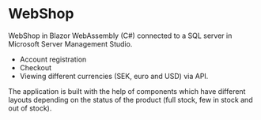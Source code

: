 # WebShop

WebShop in Blazor WebAssembly (C#) connected to a SQL server in Microsoft Server Management Studio.
- Account registration
- Checkout
- Viewing different currencies (SEK, euro and USD) via API.

The application is built with the help of components which have different layouts depending on the status of the product (full stock, few in stock and out of stock).
